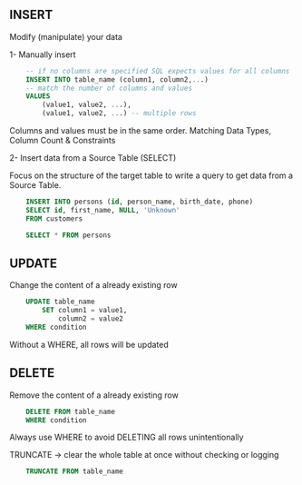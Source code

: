 ## INSERT

Modify (manipulate) your data

1- Manually insert

```sql
    -- if no columns are specified SQL expects values for all columns
    INSERT INTO table_name (column1, column2,...)
    -- match the number of columns and values
    VALUES
        (value1, value2, ...),
        (value1, value2, ...) -- multiple rows
```

Columns and values must be in the same order.
Matching Data Types, Column Count & Constraints

2- Insert data from a Source Table (SELECT)

Focus on the structure of the target table to write a query to get data from a Source Table.

```sql
    INSERT INTO persons (id, person_name, birth_date, phone)
    SELECT id, first_name, NULL, 'Unknown'
    FROM customers

    SELECT * FROM persons
```

## UPDATE

Change the content of a already existing row

```sql
    UPDATE table_name
        SET column1 = value1,
            column2 = value2
    WHERE condition
```

Without a WHERE, all rows will be updated

## DELETE

Remove the content of a already existing row

```sql
    DELETE FROM table_name
    WHERE condition
```

Always use WHERE to avoid DELETING all rows unintentionally

TRUNCATE -> clear the whole table at once without checking or logging

```sql
    TRUNCATE FROM table_name
```
